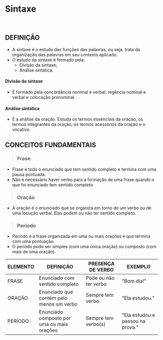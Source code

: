 # Sintaxe

<br>

## DEFINIÇÃO
* A sintaxe é o estudo das funções das palavras, ou seja, trata da organização das palavras em seu contexto aplicado.
* O estudo da sintaxe é formado pela:
  - Divisão da sintaxe;
  - Análise sintática.

#### Divisão da sintaxe
* É formado pela concordância nominal e verbal, regência nominal e verbal e colocação pronominal.

#### Análise sintática
* É a análise da oração. Estuda os termos essenciais da oração, os termos integrantes da oração, os termos acessórios da oração e o vocativo.

## CONCEITOS FUNDAMENTAIS

> ### Frase
* Frase é todo o enunciado que tem sentido completo e termina com uma pausa pontuada.
* Não é necessário haver verbo para a formação de uma frase quando o que foi enunciado tem sentido completo.

> ### Oração
* A oração é o enunciado que se organiza em torno de um verbo ou de uma locução verbal. Elas podem ou não ter sentido completo.

> ### Período
* Período é a frase organizada em uma ou mais orações e que termina com uma pontuação. 
* O período pode ser simples (com uma única oração) ou composto (com mais de uma oração).  

| ELEMENTO | DEFINIÇÃO                                  | PRESENÇA DE VERBO     | EXEMPLO                          |
|----------|--------------------------------------------|-----------------------|----------------------------------|
| FRASE    | Enunciado com sentido completo             | Pode ou não ter verbo | "Bom dia!"                       |
| ORAÇÃO   | Enunciado que contém pelo menos um verbo   | Sempre tem verbo      | "Ela estudou."                   |
| PERÍODO  | Enunciado composto por uma ou mais orações | Sempre tem verbo(s)   | "Ela estudou e passou na prova." |